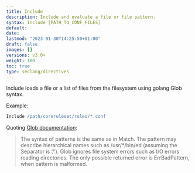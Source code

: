 ```yaml
---
title: Include
description: Include and evaluate a file or file pattern.
syntax: Include [PATH_TO_CONF_FILES]
default: 
date: 
lastmod: "2023-01-30T14:25:50+01:00"
draft: false
images: []
versions: v3.0+
weight: 100
toc: true
type: seclang/directives
---
```


Include loads a file or a list of files from the filesystem using golang Glob syntax.

Example:
```apache
Include /path/coreruleset/rules/*.conf
```

Quoting [Glob documentation](https://pkg.go.dev/path/filepath#Glob):
> The syntax of patterns is the same as in Match. The pattern may describe hierarchical
> names such as /usr/*/bin/ed (assuming the Separator is ‘/’).
> Glob ignores file system errors such as I/O errors reading directories. The only possible returned error is ErrBadPattern, when pattern is malformed.

